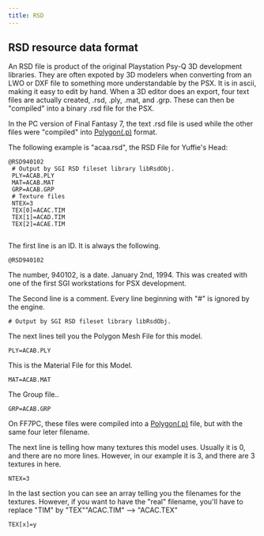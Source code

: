 ```yaml
---
title: RSD
---
```


## RSD resource data format

An RSD file is product of the original Playstation Psy-Q 3D development libraries. They are often expoted by 3D modelers when converting from an LWO or DXF file to something more understandable by the PSX. It is in ascii, making it easy to edit by hand. When a 3D editor does an export, four text files are actually created, .rsd, .ply, .mat, and .grp. These can then be "compiled" into a binary .rsd file for the PSX.

In the PC version of Final Fantasy 7, the text .rsd file is used while the other files were "compiled" into [Polygon(.p)](FF7/P "wikilink") format.

The following example is "acaa.rsd", the RSD File for Yuffie's Head:

`@RSD940102`  
` # Output by SGI RSD fileset library libRsdObj.`  
` PLY=ACAB.PLY`  
` MAT=ACAB.MAT`  
` GRP=ACAB.GRP`  
` # Texture files`  
` NTEX=3`  
` TEX[0]=ACAC.TIM`  
` TEX[1]=ACAD.TIM `  
` TEX[2]=ACAE.TIM`  
` `

The first line is an ID. It is always the following.

`@RSD940102`

The number, 940102, is a date. January 2nd, 1994. This was created with one of the first SGI workstations for PSX development.

The Second line is a comment. Every line beginning with "\#" is ignored by the engine.

`# Output by SGI RSD fileset library libRsdObj.`

The next lines tell you the Polygon Mesh File for this model.

`PLY=ACAB.PLY`

This is the Material File for this Model.

`MAT=ACAB.MAT`

The Group file..

`GRP=ACAB.GRP`

On FF7PC, these files were compiled into a [Polygon(.p)](FF7/P "wikilink") file, but with the same four leter filename.

The next line is telling how many textures this model uses. Usually it is 0, and there are no more lines. However, in our example it is 3, and there are 3 textures in here.

`NTEX=3`

In the last section you can see an array telling you the filenames for the textures. However, if you want to have the "real" filename, you'll have to replace "TIM" by "TEX""ACAC.TIM" --&gt; "ACAC.TEX"

`TEX[x]=y`
